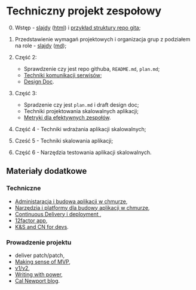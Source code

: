 # Techniczny projekt zespołowy

0. Wstęp - [slajdy](00_wstep/index.pdf) ([html](00_wstep)) i [przykład struktury repo gita](00_example);

1. Przedstawienie wymagań projektowych i organizacja grup z podziałem na role - [slajdy](01_intro/slides.pdf) ([md](01_intro/slides.md));

2. Część 2:

   - Sprawdzenie czy jest repo githuba, `README.md`, `plan.md`;
   - [Techniki komunikacji serwisów](02_srv_comm/README.md);
   - [Design Doc](02_design_doc/README.md).

3. Część 3:

   - Spradzenie czy jest `plan.md` i draft design doc;
   - Techniki projektowania skalowalnych aplikacji;
   - [Metryki dla efektywnych zespołów](03_metrics/README.md).

4. Część 4 - Techniki wdrażania aplikacji skalowalnych;

5. Cześć 5 - Techniki skalowania aplikacji;

6. Część 6 - Narzędzia testowania aplikacji skalowalnych.

## Materiały dodatkowe

### Techniczne

- [Administaracja i budowa aplikacji w chmurze](https://github.com/wojciech11/se_cloud_app_administration_and_development),
- [Narzędzia i platformy dla budowy aplikacji w chmurze](https://github.com/wojciech11/cloud_dev_tools_and_platforms),
- [Continuous Delivery i deployment ](https://github.com/wojciech11/se_continuous_delivery_and_deployment),
- [12factor app](https://12factor.net/),
- [K&S and CN for devs](https://github.com/wojciech12/workshop_kubernetes_and_cloudnative).

### Prowadzenie projektu

- deliver patch/patch,
- [Making sense of MVP](https://blog.crisp.se/2016/01/25/henrikkniberg/making-sense-of-mvp),
- [v1/v2](https://katemats.com/blog/lean-software-development-build-v1s-and-v2s),
- [Writing with power](https://www.amazon.com/Writing-Power-Techniques-Mastering-Process/dp/0195120183),
- [Cal Newport blog](https://www.calnewport.com/blog/).
